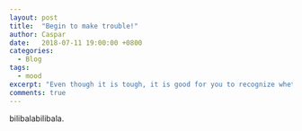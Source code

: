 ```yaml
---
layout: post
title:	"Begin to make trouble!"
author: Caspar
date:	2018-07-11 19:00:00 +0800
categories:
  - Blog
tags:
  - mood
excerpt: "Even though it is tough, it is good for you to recognize whether your are suitable for research when you finish the study"
comments: true
---
```


bilibalabilibala.
